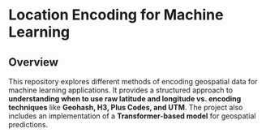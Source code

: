 # **Location Encoding for Machine Learning**

## **Overview**
This repository explores different methods of encoding geospatial data for machine learning applications. It provides a structured approach to **understanding when to use raw latitude and longitude vs. encoding techniques** like **Geohash, H3, Plus Codes, and UTM**. The project also includes an implementation of a **Transformer-based model** for geospatial predictions.

